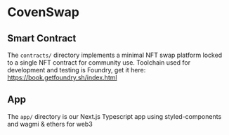 # CovenSwap

## Smart Contract

The `contracts/` directory implements a minimal NFT swap platform locked to a single NFT contract for community use. Toolchain used for development and testing is Foundry, get it here: https://book.getfoundry.sh/index.html

## App

The `app/` directory is our Next.js Typescript app using styled-components and wagmi & ethers for web3